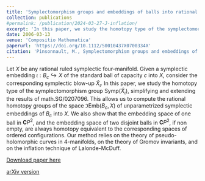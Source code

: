 ```yaml
---
title: 'Symplectomorphism groups and embeddings of balls into rational ruled 4-manifolds'
collection: publications
#permalink: /publication/2024-03-27-J-inflation/ 
excerpt: 'In this paper, we study the homotopy type of the symplectomorphism group $\Symp(\tilde{X}_{\iota})$, simplifying and extending the results of math.SG/0207096. This allows us to compute the rational homotopy groups of the space $\Im\mathrm{Emb}(B_{c},X)$ of unparametrized symplectic embeddings of $B_{c}$ into $X$.'
date: 2006-03-13
venue: 'Compositio Mathematica'
paperurl: 'https://doi.org/10.1112/S0010437X0700334X'
citation: 'Pinsonnault, M., Symplectomorphism groups and embeddings of balls into rational ruled 4-manifolds. Compos. Math. 144 (2008), no.3, 787–810.'
---
```

Let $X$ be any rational ruled symplectic four-manifold. Given a symplectic embedding $\iota:B_{c}\hookrightarrow X$ of the standard ball of capacity $c$ into $X$, consider the corresponding symplectic blow-up $\tilde{X}_{\iota}$. In this paper, we study the homotopy type of the symplectomorphism group $\mathrm{Symp}(\tilde{X}_{\iota})$, simplifying and extending the results of math.SG/0207096. This allows us to compute the rational homotopy groups of the space $\Im\mathrm{Emb}(B_{c},X)$ of unparametrized symplectic embeddings of $B_{c}$ into $X$. We also show that the embedding space of one ball in $\mathbf{C}P^2$, and the embedding space of two disjoint balls in $\mathbf{C}P^2$, if non empty, are always homotopy equivalent to the corresponding spaces of ordered configurations. Our method relies on the theory of pseudo-holomorphic curves in 4-manifolds, on the theory of Gromov invariants, and on the inflation technique of Lalonde-McDuff.

[Download paper here](https://doi.org/10.1112/S0010437X0700334X)

[arXiv version](https://arxiv.org/abs/0603310)
